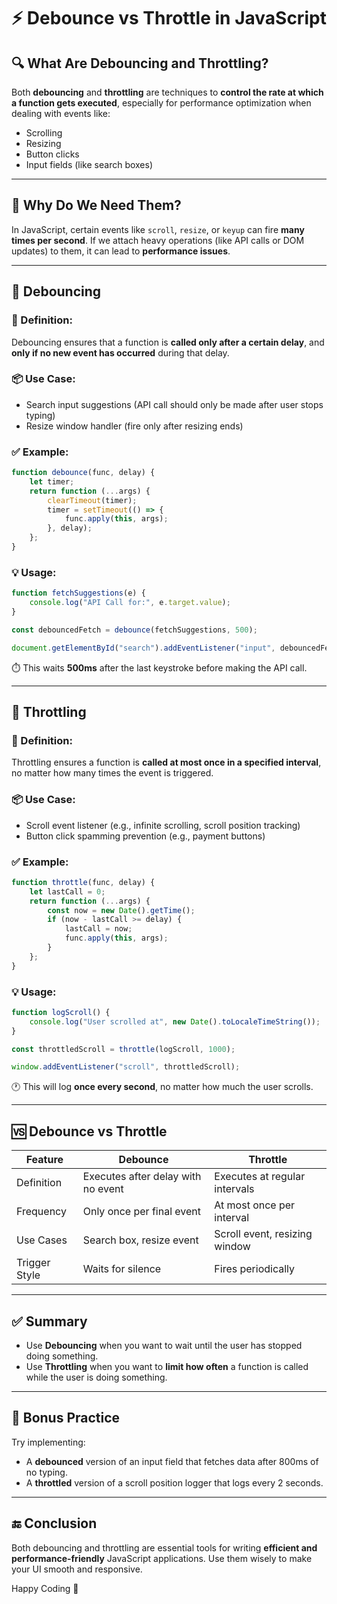 # ⚡ Debounce vs Throttle in JavaScript

## 🔍 What Are Debouncing and Throttling?

Both **debouncing** and **throttling** are techniques to **control the rate at which a function gets executed**, especially for performance optimization when dealing with events like:

- Scrolling
- Resizing
- Button clicks
- Input fields (like search boxes)

---

## 🧠 Why Do We Need Them?

In JavaScript, certain events like `scroll`, `resize`, or `keyup` can fire **many times per second**. If we attach heavy operations (like API calls or DOM updates) to them, it can lead to **performance issues**.

---

## 🧯 Debouncing

### 📖 Definition:

Debouncing ensures that a function is **called only after a certain delay**, and **only if no new event has occurred** during that delay.

### 📦 Use Case:

- Search input suggestions (API call should only be made after user stops typing)
- Resize window handler (fire only after resizing ends)

### ✅ Example:

```js
function debounce(func, delay) {
    let timer;
    return function (...args) {
        clearTimeout(timer);
        timer = setTimeout(() => {
            func.apply(this, args);
        }, delay);
    };
}
```

### 💡 Usage:

```js
function fetchSuggestions(e) {
    console.log("API Call for:", e.target.value);
}

const debouncedFetch = debounce(fetchSuggestions, 500);

document.getElementById("search").addEventListener("input", debouncedFetch);
```

⏱️ This waits **500ms** after the last keystroke before making the API call.

---

## 🚦 Throttling

### 📖 Definition:

Throttling ensures a function is **called at most once in a specified interval**, no matter how many times the event is triggered.

### 📦 Use Case:

- Scroll event listener (e.g., infinite scrolling, scroll position tracking)
- Button click spamming prevention (e.g., payment buttons)

### ✅ Example:

```js
function throttle(func, delay) {
    let lastCall = 0;
    return function (...args) {
        const now = new Date().getTime();
        if (now - lastCall >= delay) {
            lastCall = now;
            func.apply(this, args);
        }
    };
}
```

### 💡 Usage:

```js
function logScroll() {
    console.log("User scrolled at", new Date().toLocaleTimeString());
}

const throttledScroll = throttle(logScroll, 1000);

window.addEventListener("scroll", throttledScroll);
```

🕐 This will log **once every second**, no matter how much the user scrolls.

---

## 🆚 Debounce vs Throttle

| Feature        | Debounce                                 | Throttle                                 |
|----------------|------------------------------------------|------------------------------------------|
| Definition     | Executes after delay with no event       | Executes at regular intervals            |
| Frequency      | Only once per final event                | At most once per interval                |
| Use Cases      | Search box, resize event                 | Scroll event, resizing window            |
| Trigger Style  | Waits for silence                        | Fires periodically                       |

---

## ✅ Summary

- Use **Debouncing** when you want to wait until the user has stopped doing something.
- Use **Throttling** when you want to **limit how often** a function is called while the user is doing something.

---

## 🧪 Bonus Practice

Try implementing:

- A **debounced** version of an input field that fetches data after 800ms of no typing.
- A **throttled** version of a scroll position logger that logs every 2 seconds.

---

## 🔚 Conclusion

Both debouncing and throttling are essential tools for writing **efficient and performance-friendly** JavaScript applications. Use them wisely to make your UI smooth and responsive.

Happy Coding 🚀